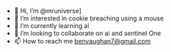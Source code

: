 - 👋 Hi, I’m @mruniverse]
- 👀 I’m interested in cookie breaching using a mouse
- 🌱 I’m currently learning ai
- 💞️ I’m looking to collaborate on ai and sentinel One 
- 📫 How to reach me benvaughan7@gmail.com

<!---
nautilus7676/nautilus7676 is a ✨ special ✨ repository because its `README.md` (this file) appears on your GitHub profile.
You can click the Preview link to take a look at your changes.
--->
